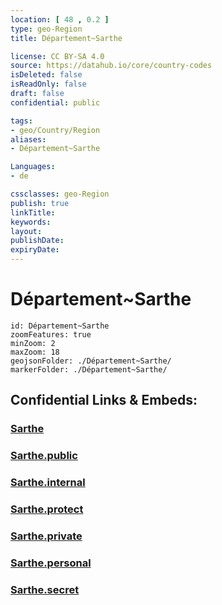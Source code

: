 ```yaml
---
location: [ 48 , 0.2 ] 
type: geo-Region
title: Département~Sarthe

license: CC BY-SA 4.0
source: https://datahub.io/core/country-codes
isDeleted: false
isReadOnly: false
draft: false
confidential: public

tags:
- geo/Country/Region
aliases:
- Département~Sarthe

Languages:
- de

cssclasses: geo-Region
publish: true
linkTitle: 
keywords: 
layout: 
publishDate: 
expiryDate: 
---
```


# Département~Sarthe

```leaflet
id: Département~Sarthe
zoomFeatures: true 
minZoom: 2 
maxZoom: 18
geojsonFolder: ./Département~Sarthe/
markerFolder: ./Département~Sarthe/
```


## Confidential Links & Embeds: 

### [Sarthe](/_Standards/Earth/Continent/Europe/Europe~West/France/regions~France/Pays_de_la_Loire/departments~Pays_de_la_Loire/Sarthe.md) 

### [Sarthe.public](/_public/Earth/Continent/Europe/Europe~West/France/regions~France/Pays_de_la_Loire/departments~Pays_de_la_Loire/Sarthe.public.md) 

### [Sarthe.internal](/_internal/Earth/Continent/Europe/Europe~West/France/regions~France/Pays_de_la_Loire/departments~Pays_de_la_Loire/Sarthe.internal.md) 

### [Sarthe.protect](/_protect/Earth/Continent/Europe/Europe~West/France/regions~France/Pays_de_la_Loire/departments~Pays_de_la_Loire/Sarthe.protect.md) 

### [Sarthe.private](/_private/Earth/Continent/Europe/Europe~West/France/regions~France/Pays_de_la_Loire/departments~Pays_de_la_Loire/Sarthe.private.md) 

### [Sarthe.personal](/_personal/Earth/Continent/Europe/Europe~West/France/regions~France/Pays_de_la_Loire/departments~Pays_de_la_Loire/Sarthe.personal.md) 

### [Sarthe.secret](/_secret/Earth/Continent/Europe/Europe~West/France/regions~France/Pays_de_la_Loire/departments~Pays_de_la_Loire/Sarthe.secret.md)

